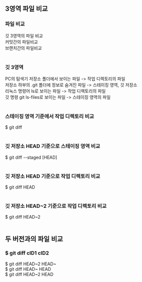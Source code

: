 ## 3영역 파일 비교

### 파일 비교
깃 3영역의 파일 비교<br>
커밋간의 파일비교<br>
브랜치간의 파일비교<br>
<br>

### 깃 3영역
PC의 탐색기 저장소 폴더에서 보이는 파일 -> 작업 디렉토리의 파일<br>
저장소 하부의 .git 폴더에 정보로 숨겨진 파일 -> 스테이징 영역, 깃 저장소<br>
리눅스 명령어 ls로 보이는 파일 -> 작업 디렉토리의 파일<br>
깃 명령 git ls-files로 보이는 파일 -> 스테이징 영역의 파일<br>
<br>

### 스테이징 영역 기준에서 작업 디렉토리 비교
$ git diff<br>
<br>

### 깃 저장소 HEAD 기준으로 스테이징 영역 비교
$ git diff --staged [HEAD]<br>
<br>

### 깃 저장소 HEAD 기준으로 작업 디렉토리 비교
$ git diff HEAD<br>
<br>

### 깃 저장소 HEAD~2 기준으로 작업 디렉토리 비교
$ git diff HEAD~2<br>
<br>

## 두 버전과의 파일 비교

### $ git diff clD1 clD2
$ git diff HEAD~2 HEAD~ <br>
$ git diff HEAD~ HEAD<br>
$ git diff HEAD~2 HEAD<br>
